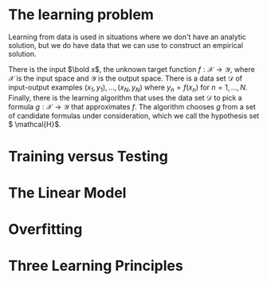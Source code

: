 # The learning problem

Learning from data is used in situations where we don't have an analytic solution, but we do have data that we can use to construct an empirical solution.

There is the input $\bold x$, the unknown target function $f: \mathcal{X}\to\mathcal{Y}$, where $\mathcal{X}$ is the input space and $\mathcal{Y}$ is the output space. There is a data set $\mathcal{D}$ of input-output examples $(x_1, y_1), ..., (x_N, y_N)$ where $y_n=f(x_n)$ for $n=1,...,N$. Finally, there is the learning algorithm that uses the data set $\mathcal{D}$ to pick a formula $g:  \mathcal{X}\to\mathcal{Y}$ that approximates $f$. The algorithm chooses $g$ from a set of candidate formulas under consideration, which we call the hypothesis set $ \mathcal{H}$.

# Training versus Testing

# The Linear Model

# Overfitting

# Three Learning Principles

